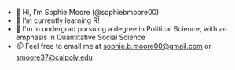 - 👋 Hi, I’m Sophie Moore (@sophiebmoore00)
- 🌱 I’m currently learning R!
- 💞️ I'm in undergrad pursuing a degree in Political Science, with an emphasis in Quantitative Social Science 
- 📫 Feel free to email me at sophie.b.moore00@gmail.com or smoore37@calpoly.edu

<!---
sophiebmoore00/sophiebmoore00 is a ✨ special ✨ repository because its `README.md` (this file) appears on your GitHub profile.
You can click the Preview link to take a look at your changes.
--->
